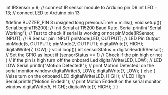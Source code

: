int IRSensor = 9; // connect IR sensor module to Arduino pin D9
int LED = 13; // connect LED to Arduino pin 13

#define BUZZER_PIN 3
unsigned long previousTime = millis();
void setup(){
  Serial.begin(115200); // Init Serial at 115200 Baud Rate.
  Serial.println("Serial Working"); // Test to check if serial is working or not
  pinMode(IRSensor, INPUT); // IR Sensor pin INPUT
  pinMode(LED, OUTPUT); // LED Pin Output
  pinMode(5, OUTPUT);
  pinMode(7, OUTPUT);
  digitalWrite(7, HIGH);
  digitalWrite(7, LOW);
}
void loop(){
  int sensorStatus = digitalRead(IRSensor); // Set the GPIO as Input
  if (sensorStatus == 1) // Check if the pin high or not
  {
    // if the pin is high turn off the onboard Led
    digitalWrite(LED, LOW); // LED LOW
    Serial.println("Motion Detected!"); // print Motion Detected! on the serial monitor window
    digitalWrite(5, LOW);
    digitalWrite(7, LOW);
  }
  else  {
    //else turn on the onboard LED
    digitalWrite(LED, HIGH); // LED High
    Serial.println("Motion Ended!"); // print Motion Ended! on the serial monitor window
    digitalWrite(5, HIGH);
    digitalWrite(7, HIGH);
  }
}
